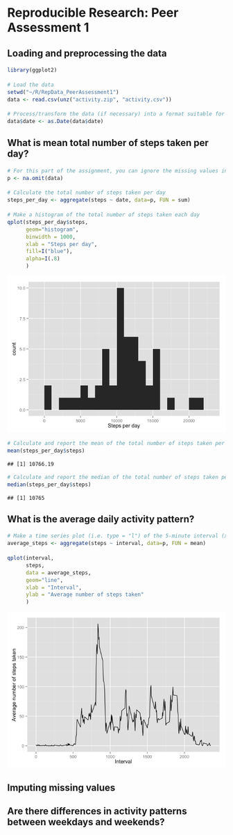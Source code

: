 # Reproducible Research: Peer Assessment 1


## Loading and preprocessing the data

```r
library(ggplot2)

# Load the data
setwd("~/R/RepData_PeerAssessment1")
data <- read.csv(unz("activity.zip", "activity.csv"))

# Process/transform the data (if necessary) into a format suitable for your analysis
data$date <- as.Date(data$date)
```

## What is mean total number of steps taken per day?

```r
# For this part of the assignment, you can ignore the missing values in the dataset
p <- na.omit(data)

# Calculate the total number of steps taken per day
steps_per_day <- aggregate(steps ~ date, data=p, FUN = sum)

# Make a histogram of the total number of steps taken each day
qplot(steps_per_day$steps,
      geom="histogram",
      binwidth = 1000,
      xlab = "Steps per day",  
      fill=I("blue"),
      alpha=I(.8)
      )
```

![](PA1_template_files/figure-html/unnamed-chunk-2-1.png) 

```r
# Calculate and report the mean of the total number of steps taken per day
mean(steps_per_day$steps)
```

```
## [1] 10766.19
```

```r
# Calculate and report the median of the total number of steps taken per day
median(steps_per_day$steps)
```

```
## [1] 10765
```

## What is the average daily activity pattern?

```r
# Make a time series plot (i.e. type = "l") of the 5-minute interval (x-axis) and the average number of steps taken, averaged across all days (y-axis)
average_steps <- aggregate(steps ~ interval, data=p, FUN = mean)

qplot(interval,
      steps,
      data = average_steps,
      geom="line",
      xlab = "Interval",
      ylab = "Average number of steps taken"
      )
```

![](PA1_template_files/figure-html/unnamed-chunk-3-1.png) 

## Imputing missing values



## Are there differences in activity patterns between weekdays and weekends?

